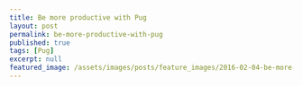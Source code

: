 ```yaml
---
title: Be more productive with Pug
layout: post
permalink: be-more-productive-with-pug
published: true
tags: [Pug]
excerpt: null
featured_image: /assets/images/posts/feature_images/2016-02-04-be-more-productive-with-pug.jpg
---
```

